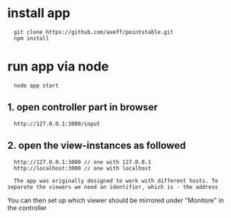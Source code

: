 # install app
```
  git clone https://github.com/axeff/pointstable.git
  npm install
```

# run app via node
```
  node app start
```

## 1. open controller part in browser

```
  http://127.0.0.1:3000/input
```

## 2. open the view-instances as followed

```
  http://127.0.0.1:3000 // one with 127.0.0.1
  http://localhost:3000 // one with localhost

  The app was originally designed to work with different hosts. To separate the viewers we need an identifier, which is - the address
```

You can then set up which viewer should be mirrored under "Monitore" in the controller
